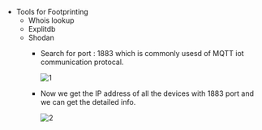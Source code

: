 + Tools for Footprinting
  + Whois lookup
  + Explitdb
  + Shodan
    + Search for port : 1883 which is commonly usesd of MQTT iot communication protocal.

      ![1](https://github.com/Kr1shna02/Hack_Flow/assets/117007783/cde7fb0a-e23f-42f4-8f72-30eeb14318cc)
      
    + Now we get the IP address of all the devices with 1883 port and we can get the detailed info.

      ![2](https://github.com/Kr1shna02/Hack_Flow/assets/117007783/99ca6ecd-4ab4-481f-8e40-5f2e005beae5)
